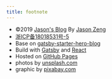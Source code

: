 ```yaml
---
title: footnote
---
```


* ©️2019 [Jason's Blog](http://zenghongtu.com/) By [Jason Zeng](https://github.com/zenghongtu)
* [浙ICP备18018531号-5](http://www.miitbeian.gov.cn/)
* Base on [gatsby-starter-hero-blog](https://github.com/greglobinski/gatsby-starter-hero-blog)
* Build with [Gatsby](https://www.gatsbyjs.org/) and [React](https://reactjs.org/)
* Hosted on [GitHub Pages](https://pages.github.com/)
* photos by [unsplash.com](https://unsplash.com)
* graphic by [pixabay.com](https://pixabay.com)
